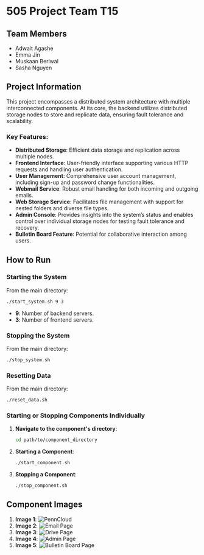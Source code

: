 # 505 Project Team T15

## Team Members
- Adwait Agashe
- Emma Jin
- Muskaan Beriwal
- Sasha Nguyen

## Project Information

This project encompasses a distributed system architecture with multiple interconnected components. At its core, the backend utilizes distributed storage nodes to store and replicate data, ensuring fault tolerance and scalability.

### Key Features:
- **Distributed Storage**: Efficient data storage and replication across multiple nodes.
- **Frontend Interface**: User-friendly interface supporting various HTTP requests and handling user authentication.
- **User Management**: Comprehensive user account management, including sign-up and password change functionalities.
- **Webmail Service**: Robust email handling for both incoming and outgoing emails.
- **Web Storage Service**: Facilitates file management with support for nested folders and diverse file types.
- **Admin Console**: Provides insights into the system’s status and enables control over individual storage nodes for testing fault tolerance and recovery.
- **Bulletin Board Feature**: Potential for collaborative interaction among users.

## How to Run

### Starting the System

From the main directory:

```bash
./start_system.sh 9 3
```

- **9**: Number of backend servers.
- **3**: Number of frontend servers.

### Stopping the System

From the main directory:

```bash
./stop_system.sh
```

### Resetting Data

From the main directory:

```bash
./reset_data.sh
```

### Starting or Stopping Components Individually

1. **Navigate to the component's directory**:
   
   ```bash
   cd path/to/component_directory
   ```

2. **Starting a Component**:

   ```bash
   ./start_component.sh
   ```

3. **Stopping a Component**:

   ```bash
   ./stop_component.sh
   ```

## Component Images

1. **Image 1**: ![PennCloud](https://freeimage.host/i/J6uzXF1)
2. **Image 2**: ![Email Page](https://freeimage.host/i/J6uzj8g)
3. **Image 3**: ![Drive Page](https://freeimage.host/i/J6uz4cX)
4. **Image 4**: ![Admin Page](https://freeimage.host/i/J6uzhcF)
5. **Image 5**: ![Bulletin Board Page](https://freeimage.host/i/J6uzrFt)
